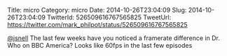Title: micro
Category: micro
Date: 2014-10-26T23:04:09
Slug: 2014-10-26T23:04:09
TwitterId: 526509616767565825
TweetUrl: https://twitter.com/mark_philpot/status/526509616767565825

[@jsnell](https://twitter.com/jsnell) The last few weeks have you noticed a framerate difference in Dr. Who on BBC America? Looks like 60fps in the last few episodes